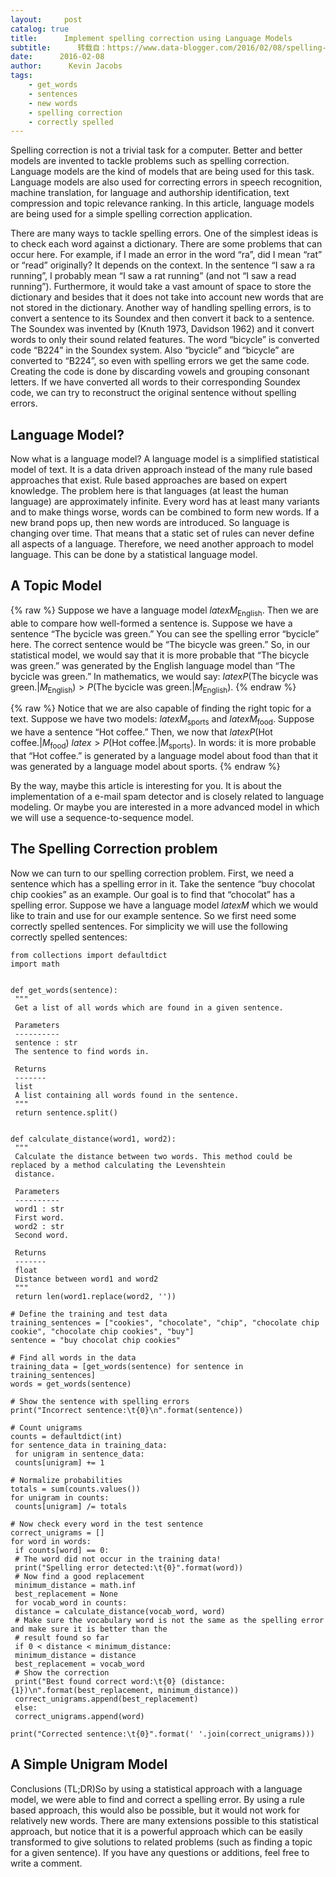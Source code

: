 ```yaml
---
layout:     post
catalog: true
title:      Implement spelling correction using Language Models
subtitle:      转载自：https://www.data-blogger.com/2016/02/08/spelling-correction-using-language-models/
date:      2016-02-08
author:      Kevin Jacobs
tags:
    - get_words
    - sentences
    - new words
    - spelling correction
    - correctly spelled
---
```


Spelling correction is not a trivial task for a computer. Better and better models are invented to tackle problems such as spelling correction. Language models are the kind of models that are being used for this task. Language models are also used for correcting errors in speech recognition, machine translation, for language and authorship identification, text compression and topic relevance ranking. In this article, language models are being used for a simple spelling correction application.



There are many ways to tackle spelling errors. One of the simplest ideas is to check each word against a dictionary. There are some problems that can occur here. For example, if I made an error in the word “ra”, did I mean “rat” or “read” originally? It depends on the context. In the sentence “I saw a ra running”, I probably mean “I saw a rat running” (and not “I saw a read running”). Furthermore, it would take a vast amount of space to store the dictionary and besides that it does not take into account new words that are not stored in the dictionary. Another way of handling spelling errors, is to convert a sentence to its Soundex and then convert it back to a sentence. The Soundex was invented by (Knuth 1973, Davidson 1962) and it convert words to only their sound related features. The word “bicycle” is converted code “B224” in the Soundex system. Also “bycicle” and “bicycle” are converted to “B224”, so even with spelling errors we get the same code. Creating the code is done by discarding vowels and grouping consonant letters. If we have converted all words to their corresponding Soundex code, we can try to reconstruct the original sentence without spelling errors.

## Language Model?

Now what is a language model? A language model is a simplified statistical model of text. It is a data driven approach instead of the many rule based approaches that exist. Rule based approaches are based on expert knowledge. The problem here is that languages (at least the human language) are approximately infinite. Every word has at least many variants and to make things worse, words can be combined to form new words. If a new brand pops up, then new words are introduced. So language is changing over time. That means that a static set of rules can never define all aspects of a language. Therefore, we need another approach to model language. This can be done by a statistical language model.

## A Topic Model

{% raw %}
Suppose we have a language model $latex M_{\mbox{English}}$. Then we are able to compare how well-formed a sentence is. Suppose we have a sentence “The bycicle was green.” You can see the spelling error “bycicle” here. The correct sentence would be “The bicycle was green.” So, in our statistical model, we would say that it is more probable that “The bicycle was green.” was generated by the English language model than “The bycicle was green.” In mathematics, we would say: $latex P(\mbox{The bicycle was green.} | M_{\mbox{English}}) > P(\mbox{The bycicle was green.} | M_{\mbox{English}})$.
{% endraw %}

{% raw %}
Notice that we are also capable of finding the right topic for a text. Suppose we have two models: $latex M_{\mbox{sports}}$ and $latex M_{\mbox{food}}$. Suppose we have a sentence “Hot coffee.” Then, we now that $latex P(\mbox{Hot coffee.} | M_{\mbox{food}} )$ $latex > P(\mbox{Hot coffee.} | M_{\mbox{sports}} )$. In words: it is more probable that “Hot coffee.” is generated by a language model about food than that it was generated by a language model about sports.
{% endraw %}

By the way, maybe this article is interesting for you. It is about the implementation of a e-mail spam detector and is closely related to language modeling. Or maybe you are interested in a more advanced model in which we will use a sequence-to-sequence model.

 

## The Spelling Correction problem

Now we can turn to our spelling correction problem. First, we need a sentence which has a spelling error in it. Take the sentence “buy chocolat chip cookies” as an example. Our goal is to find that “chocolat” has a spelling error. Suppose we have a language model $latex M$ which we would like to train and use for our example sentence. So we first need some correctly spelled sentences. For simplicity we will use the following correctly spelled sentences:

```
from collections import defaultdict
import math


def get_words(sentence):
 """
 Get a list of all words which are found in a given sentence.

 Parameters
 ----------
 sentence : str
 The sentence to find words in.

 Returns
 -------
 list
 A list containing all words found in the sentence.
 """
 return sentence.split()


def calculate_distance(word1, word2):
 """
 Calculate the distance between two words. This method could be replaced by a method calculating the Levenshtein
 distance.

 Parameters
 ----------
 word1 : str
 First word.
 word2 : str
 Second word.

 Returns
 -------
 float
 Distance between word1 and word2
 """
 return len(word1.replace(word2, ''))

# Define the training and test data
training_sentences = ["cookies", "chocolate", "chip", "chocolate chip cookie", "chocolate chip cookies", "buy"]
sentence = "buy chocolat chip cookies"

# Find all words in the data
training_data = [get_words(sentence) for sentence in training_sentences]
words = get_words(sentence)

# Show the sentence with spelling errors
print("Incorrect sentence:\t{0}\n".format(sentence))

# Count unigrams
counts = defaultdict(int)
for sentence_data in training_data:
 for unigram in sentence_data:
 counts[unigram] += 1

# Normalize probabilities
totals = sum(counts.values())
for unigram in counts:
 counts[unigram] /= totals

# Now check every word in the test sentence
correct_unigrams = []
for word in words:
 if counts[word] == 0:
 # The word did not occur in the training data!
 print("Spelling error detected:\t{0}".format(word))
 # Now find a good replacement
 minimum_distance = math.inf
 best_replacement = None
 for vocab_word in counts:
 distance = calculate_distance(vocab_word, word)
 # Make sure the vocabulary word is not the same as the spelling error and make sure it is better than the
 # result found so far
 if 0 < distance < minimum_distance:
 minimum_distance = distance
 best_replacement = vocab_word
 # Show the correction
 print("Best found correct word:\t{0} (distance: {1})\n".format(best_replacement, minimum_distance))
 correct_unigrams.append(best_replacement)
 else:
 correct_unigrams.append(word)

print("Corrected sentence:\t{0}".format(' '.join(correct_unigrams)))
```

## A Simple Unigram Model

Conclusions (TL;DR)So by using a statistical approach with a language model, we were able to find and correct a spelling error. By using a rule based approach, this would also be possible, but it would not work for relatively new words. There are many extensions possible to this statistical approach, but notice that it is a powerful approach which can be easily transformed to give solutions to related problems (such as finding a topic for a given sentence). If you have any questions or additions, feel free to write a comment.

 
